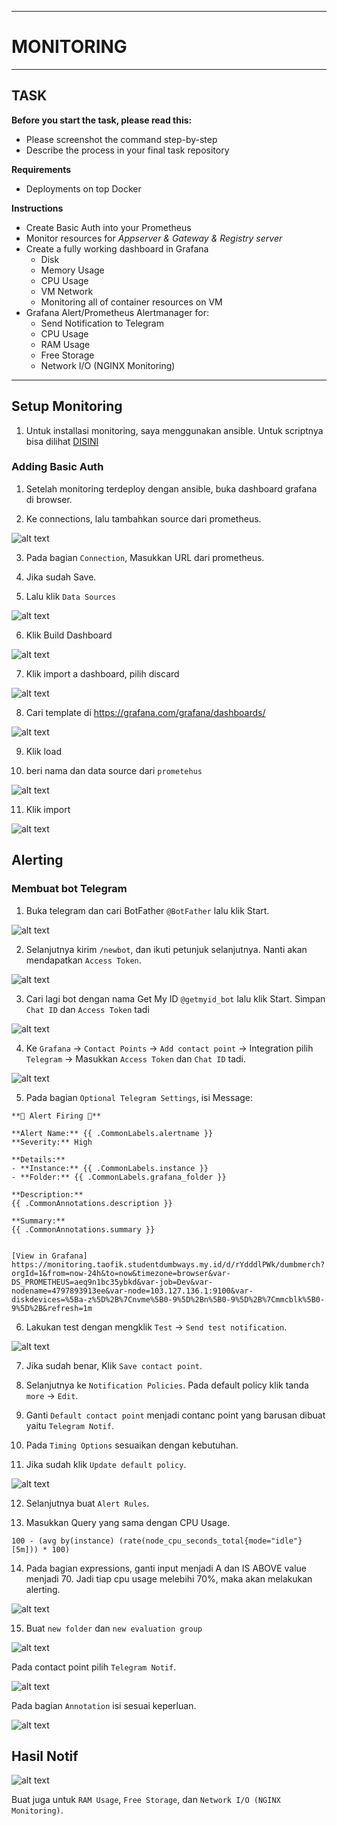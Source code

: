 -----
# **MONITORING**
-----

## TASK

**Before you start the task, please read this:**
- Please screenshot the command step-by-step
- Describe the process in your final task repository

**Requirements**
- Deployments on top Docker

**Instructions**
- Create Basic Auth into your Prometheus
- Monitor resources for *Appserver & Gateway & Registry server*
- Create a fully working dashboard in Grafana
  - Disk
  - Memory Usage
  - CPU Usage
  - VM Network
  - Monitoring all of container resources on VM
- Grafana Alert/Prometheus Alertmanager for:
  - Send Notification to Telegram
  - CPU Usage
  - RAM Usage
  - Free Storage
  - Network I/O (NGINX Monitoring)


-----

## Setup Monitoring

1. Untuk installasi monitoring, saya menggunakan ansible. Untuk scriptnya bisa dilihat [DISINI](../ansible/4_install_monitoring.yaml)

### **Adding Basic Auth**

1. Setelah monitoring terdeploy dengan ansible, buka dashboard grafana di browser.

2. Ke connections, lalu tambahkan source dari prometheus.

![alt text](image-1.png)

3. Pada bagian ```Connection```, Masukkan URL dari prometheus. 

4. Jika sudah Save.

5. Lalu klik `Data Sources`

![alt text](image-3.png)

6. Klik Build Dashboard

![alt text](image-4.png)


7. Klik import a dashboard, pilih discard

![alt text](image-5.png)


8. Cari template di https://grafana.com/grafana/dashboards/

![alt text](image-6.png)

9. Klik load

10.  beri nama dan data source dari `prometehus`

![alt text](image-7.png)

11. Klik import

![alt text](image-8.png)

## Alerting

### Membuat bot Telegram

1. Buka telegram dan cari BotFather ```@BotFather``` lalu klik Start.

![alt text](image-9.png)

2. Selanjutnya kirim ```/newbot```, dan ikuti petunjuk selanjutnya. Nanti akan mendapatkan ```Access Token```.

![alt text](image-10.png)

3. Cari lagi bot dengan nama Get My ID ```@getmyid_bot``` lalu klik Start. Simpan ```Chat ID``` dan ```Access Token``` tadi

![alt text](image-12.png)

4. Ke ```Grafana``` -> ```Contact Points``` -> ```Add contact point``` -> Integration pilih ```Telegram``` -> Masukkan ```Access Token``` dan ```Chat ID``` tadi.

![alt text](image-13.png)

5. Pada bagian ```Optional Telegram Settings```, isi Message:
```
**🚨 Alert Firing 🚨**

**Alert Name:** {{ .CommonLabels.alertname }}
**Severity:** High

**Details:**
- **Instance:** {{ .CommonLabels.instance }}
- **Folder:** {{ .CommonLabels.grafana_folder }}

**Description:**
{{ .CommonAnnotations.description }}

**Summary:**
{{ .CommonAnnotations.summary }}


[View in Grafana]
https://monitoring.taofik.studentdumbways.my.id/d/rYdddlPWk/dumbmerch?orgId=1&from=now-24h&to=now&timezone=browser&var-DS_PROMETHEUS=aeq9n1bc35ybkd&var-job=Dev&var-nodename=4797893913ee&var-node=103.127.136.1:9100&var-diskdevices=%5Ba-z%5D%2B%7Cnvme%5B0-9%5D%2Bn%5B0-9%5D%2B%7Cmmcblk%5B0-9%5D%2B&refresh=1m
```

6. Lakukan test dengan mengklik ```Test``` -> ```Send test notification```.

![alt text](image-14.png)


7. Jika sudah benar, Klik ```Save contact point```.


8. Selanjutnya ke ```Notification Policies```. Pada default policy klik tanda ```more``` -> ```Edit```.


9. Ganti ```Default contact point``` menjadi contanc point yang barusan dibuat yaitu ```Telegram Notif```.


10. Pada ```Timing Options``` sesuaikan dengan kebutuhan.


11. Jika sudah klik ```Update default policy```.


![alt text](image-15.png)


12. Selanjutnya buat ```Alert Rules```.


13. Masukkan Query yang sama dengan CPU Usage.

```
100 - (avg by(instance) (rate(node_cpu_seconds_total{mode="idle"}[5m])) * 100)
```

14. Pada bagian expressions, ganti input menjadi A dan IS ABOVE value menjadi 70. Jadi tiap cpu usage melebihi 70%, maka akan melakukan alerting.


![alt text](image-16.png)


15. Buat ```new folder``` dan ```new evaluation group```


![alt text](image-17.png)


Pada contact point pilih ```Telegram Notif```.


![alt text](image-18.png)


Pada bagian ```Annotation``` isi sesuai keperluan.


![alt text](image-21.png)



## Hasil Notif


![alt text](image-19.png)



Buat juga untuk ```RAM Usage```, ```Free Storage```, dan ```Network I/O (NGINX Monitoring)```.

